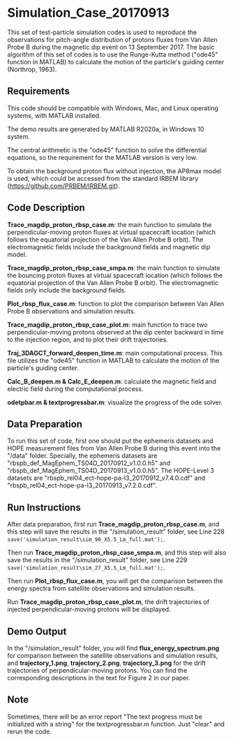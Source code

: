 # Simulation_Case_20170913
This set of test-particle simulation codes is used to reproduce the observations for pitch-angle distribution of protons fluxes from Van Allen Probe B during the magnetic dip event on 13 September 2017. The basic algorithm of this set of codes is to use the Runge-Kutta method ("ode45" function in MATLAB) to calculate the motion of the particle's guiding center (Northrop, 1963). 

Requirements
------
This code should be compatible with Windows, Mac, and Linux operating systems, with MATLAB installed.

The demo results are generated by MATLAB R2020a, in Windows 10 system.

The central arithmetic is the "ode45" function to solve the differential equations, so the requirement for the MATLAB version is very low.

To obtain the background proton flux without injection, the AP8max model is used, which could be accessed from the standard IRBEM library (https://github.com/PRBEM/IRBEM.git).

Code Description
------
**Trace_magdip_proton_rbsp_case.m**: the main function to simulate the perpendicular-moving proton fluxes at virtual spacecraft location (which follows the equatorial projection of the Van Allen Probe B orbit). The electromagnetic fields include the background fields and magnetic dip model.

**Trace_magdip_proton_rbsp_case_smpa.m**: the main function to simulate the bouncing proton fluxes at virtual spacecraft location (which follows the equatorial projection of the Van Allen Probe B orbit). The electromagnetic fields only include the background fields.

**Plot_rbsp_flux_case.m**: function to plot the comparison between Van Allen Probe B observations and simulation results. 

**Trace_magdip_proton_rbsp_case_plot.m**: main function to trace two perpendicular-moving protons observed at the dip center backward in time to the injection region, and to plot their drift trajectories. 

**Traj_3DAGCT_forward_deepen_time.m**: main computational process. This file utilizes the "ode45" function in MATLAB to calculate the motion of the particle's guiding center.

**Calc_B_deepen.m & Calc_E_deepen.m**: calculate the magnetic field and electric field during the computational process.

**odetpbar.m & textprogressbar.m**: visualize the progress of the ode solver.

Data Preparation
-----------
To run this set of code, first one should put the ephemeris datasets and HOPE measurement files from Van Allen Probe B during this event into the "/data" folder. Specially, the ephemeris datasets are "rbspb_def_MagEphem_TS04D_20170912_v1.0.0.h5" and "rbspb_def_MagEphem_TS04D_20170913_v1.0.0.h5". The HOPE-Level 3 datasets are "rbspb_rel04_ect-hope-pa-l3_20170912_v7.4.0.cdf" and "rbspb_rel04_ect-hope-pa-l3_20170913_v7.2.0.cdf".

Run Instructions
-----
After data preparation, first run **Trace_magdip_proton_rbsp_case.m**, and this step will save the results in the "/simulation_result" folder, see Line 228 `save('simulation_result\sim_90_X5.5_Lm_full.mat');`. 

Then run **Trace_magdip_proton_rbsp_case_smpa.m**, and this step will also save the results in the "/simulation_result" folder, see Line 229 `save('simulation_result\sim_27_X5.5_Lm_full.mat');`.

Then run **Plot_rbsp_flux_case.m**, you will get the comparison between the energy spectra from satellite observations and simulation results.

Run **Trace_magdip_proton_rbsp_case_plot.m**, the drift trajectories of injected perpendicular-moving protons will be displayed.

Demo Output
-----
In the "/simulation_result" folder, you will find **flux_energy_spectrum.png** for comparison between the satellite observations and simulation results, and **trajectory_1.png**, **trajectory_2.png**, **trajectory_3.png** for the drift trajectories of perpendicular-moving protons. You can find the corresponding descriptions in the text for Figure 2 in our paper.

Note
------
Sometimes, there will be an error report "The text progress must be initialized with a string" for the textprogressbar.m function. Just "clear" and rerun the code.
